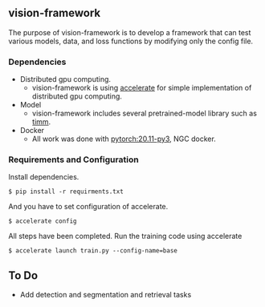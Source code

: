 ## vision-framework
The purpose of vision-framework is to develop a framework that can test various models, data, and loss functions by modifying only the config file.

### Dependencies
* Distributed gpu computing.
  + vision-framework is using [accelerate](https://github.com/huggingface/accelerate) for simple implementation of distributed gpu computing.
* Model
  + vision-framework includes several pretrained-model library such as [timm](https://fastai.github.io/timmdocs).
* Docker
  + All work was done with [pytorch:20.11-py3](https://catalog.ngc.nvidia.com/orgs/nvidia/containers/pytorch), NGC docker.

### Requirements and Configuration
Install dependencies.
```
$ pip install -r requirments.txt
```
And you have to set configuration of accelerate.
```
$ accelerate config
```
All steps have been completed. Run the training code using accelerate
```
$ accelerate launch train.py --config-name=base
```

## To Do
* Add detection and segmentation and retrieval tasks
